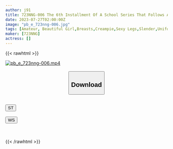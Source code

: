 ```yaml
---
author: j91
title: 723NNG-006 The 6th Installment Of A School Series That Follows A Cute Girl Who Loves To Be Licked And Her Lessons. This Time, Ren-Chan, The Attendance Number 064, Who Transferred From An Ordinary School. She Calls Herself A Yin-Kyah, And Is A Girl Who Has Only Naughty Fantasies And Has Steadily Increased Her Lewdness By Herself. The Most Important Thing For Her As A Teacher Is Whether She Likes Sex From The Bottom Of Her Heart. She Always Smiles And Says Naughty Words, And Ren-Chan Who Enjoys Erotic Things Should Be A Star Of The School! ! There Is A Big Cock Blowjob, Cum Swallowing, And Vaginal Cum Shot, So Please Look Forward To It! !
date: 2023-07-27T02:00:00Z
image: "pb_e_723nng-006.jpg"
tags: [Amateur, Beautiful Girl,Breasts,Creampie,Sexy Legs,Slender,Uniform]
maker: [723NNG]
actress: []
---
```



{{< rawhtml >}}

<div class="video" data-videoid="LOOl3JyZzycRKY4">
    <a href="javascript:;">
        <img src="https://my.j91.asia/posts/pb_e_723nng-006/pb_e_723nng-006.jpg" width="WIDTH" height="HEIGHT" alt="pb_e_723nng-006.mp4" loading="lazy">
    </a>
</div>

<script type="text/javascript" src="https://j91.asia/asset/on-demand-st.js"></script>

<br>
  <link rel="stylesheet" href="https://j91.asia/asset/bs5.css">
  
  <center>
  <button class="btn btn-primary" type="button" data-bs-toggle="collapse" data-bs-target=".multi-collapse" aria-expanded="false" aria-controls="multiCollapseExample1 multiCollapseExample2"><h2>Download</h2></button></center>
</p>
<div class="row">
  <div class="col">
    <div class="collapse multi-collapse" id="multiCollapseExample1">
      <div class="card card-body">
	      	      <br>
<div class="buttons">  
<a href="https://streamtape.to/v/LOOl3JyZzycRKY4"><button class="btn-hover color-3"><i class="fa fa-download"></i> ST</button></a></div>
    </div>
  </div>
</div>
  <div class="col">
    <div class="collapse multi-collapse" id="multiCollapseExample2">
      <div class="card card-body">
	      <br>
<div class="buttons">
    <a href="https://wolfstream.tv/w17jmynblira.html"><button class="btn-hover color-9"><i class="fa fa-download"></i> WS</button></a></div>
<br><br>
      </div>
    </div>
  </div>
</div>

{{< /rawhtml >}}
